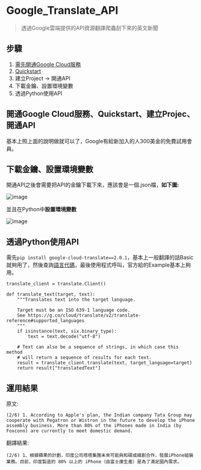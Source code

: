 # Google_Translate_API
> 透過Google雲端提供的API資源翻譯爬蟲刮下來的英文新聞

## 步驟
1. [需先開通Google Cloud服務](https://console.cloud.google.com/freetrial/signup/tos?hl=zh-tw)
2. [Quickstart](https://cloud.google.com/translate/docs/quickstarts?hl=zh_TW)
3. 建立Project $\rightarrow$ 開通API
4. 下載金鑰、設置環境變數
5. 透過Python使用API

## 開通Google Cloud服務、Quickstart、建立Projec、開通API
基本上照上面的說明做就可以了，Google有給新加入的人300美金的免費試用會員。

## 下載金鑰、設置環境變數
開通API之後會需要把API的金鑰下載下來，應該會是一個.json檔，**如下圖:**

![image](https://user-images.githubusercontent.com/101493861/197342544-ab43d069-89e5-4d06-bc2d-c887ba5982e8.png)

並且在Python中**設置環境變數**

![image](https://user-images.githubusercontent.com/101493861/197342606-4801d290-7a5a-468c-9be4-eb0dbf44da8d.png)


## 透過Python使用API
需先`pip install google-cloud-translate==2.0.1`，基本上一般翻譯的話Basic就夠用了，然後查詢[語言代碼](https://support.google.com/googleplay/android-developer/table/4419860?hl=zh-Hant)，最後使用程式呼叫，官方給的Example基本上夠用。

```
translate_client = translate.Client()

def translate_text(target, text):
    """Translates text into the target language.

    Target must be an ISO 639-1 language code.
    See https://g.co/cloud/translate/v2/translate-reference#supported_languages
    """    
    if isinstance(text, six.binary_type):
        text = text.decode("utf-8")

    # Text can also be a sequence of strings, in which case this method
    # will return a sequence of results for each text.
    result = translate_client.translate(text, target_language=target)
    return result["translatedText"]
 ```
 
 ## 運用結果
 
 原文:
 ```
 (2/6) 1. According to Apple's plan, the Indian company Tata Group may cooperate with Pegatron or Wistron in the future to develop the iPhone assembly business. More than 80% of the iPhones made in India (by Foxconn) are currently to meet domestic demand.	
 ```
 翻譯結果:
 ```
 (2/6) 1、根據蘋果的計劃，印度公司塔塔集團未來可能與和碩或緯創合作，發展iPhone組裝業務。目前，印度製造的 80% 以上的 iPhone（由富士康生產）是為了滿足國內需求。
 ```
